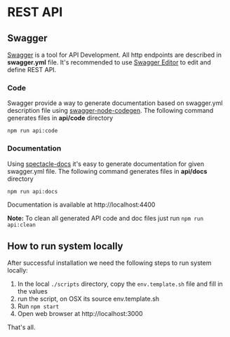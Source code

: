 # REST API

## Swagger
[Swagger](https://swagger.io/) is a tool for API Development. All http endpoints are described in **swagger.yml** file. It's recommended to use [Swagger Editor](https://swagger.io/swagger-editor/) to edit and define REST API.

### Code
Swagger provide a way to generate documentation based on swagger.yml description file using [swagger-node-codegen](https://github.com/fmvilas/swagger-node-codegen). The following command generates files in **api/code** directory
```
npm run api:code
```

### Documentation
Using [spectacle-docs](https://sourcey.com/spectacle/) it's easy to generate documentation for given swagger.yml file. The following command generates files in **api/docs** directory
```
npm run api:docs
```
Documentation is available at http://localhost:4400

**Note:** To clean all generated API code and doc files just run `npm run api:clean`

## How to run system locally
After successful installation we need the following steps to run system locally:

1. In the local `./scripts` directory, copy the `env.template.sh` file and fill in the values
2. run the script, on OSX its source env.template.sh
2. Run `npm start`
3. Open web browser at http://localhost:3000

That's all.
